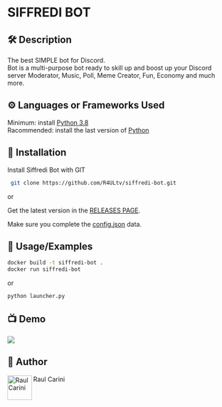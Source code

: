 # SIFFREDI BOT

## 🛠️ Description
The best SIMPLE bot for Discord.<br>
Bot is a multi-purpose bot ready to skill up and boost up your Discord server
Moderator, Music, Poll, Meme Creator, Fun, Economy and much more.

## ⚙️ Languages or Frameworks Used
Minimum: install [Python 3.8](https://www.python.org/downloads/release/python-3812/)    
Racommended: install the last version of [Python](https://www.python.org/downloads/)

## 🔌 Installation
Install Siffredi Bot with GIT

```bash
 git clone https://github.com/R4ULtv/siffredi-bot.git
```

or

Get the latest version in the [RELEASES PAGE](https://github.com/R4ULtv/siffredi-bot/releases).

Make sure you complete the [config.json](https://github.com/R4ULtv/siffredi-bot/blob/3.0/config.json) data.

## 🌟 Usage/Examples
``` Bash
docker build -t siffredi-bot .
docker run siffredi-bot
```
or

``` Bash
python launcher.py
```

## 📺 Demo
<a href="https://siffredi.altervista.com">
  <img src="https://media.giphy.com/media/oMmbMhqwBlNYlbCEI5/giphy.gif" />
</a>

## 🤖 Author 
<a href="https://www.raulcarini.com">
  <img align="left" alt="Raul Carini" width="55px" src="https://avatars.githubusercontent.com/u/85316240" />
</a>
Raul Carini
